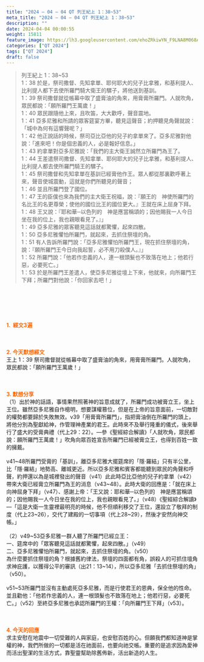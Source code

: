 ```yaml
---
title: "2024 – 04 – 04 QT 列王紀上 1：38~53"
meta_title: "2024 – 04 – 04 QT 列王紀上 1：38~53"
description: ""
date: 2024-04-04 00:00:55
weight: 15811
feature_image: https://lh3.googleusercontent.com/ehoZRkiwYN_F9LNA8M068AYxt73EavCZno-PD1cJRuf5BbSkQVUWr3gNEbt5kSs28Pb_Elg17kSrtf9ybWvojWoMV6I4tPM3vGRGDq6GkKkPdL2Gut4QAIw4-uykKUAtNiKgQKntvsU=w800
categories: ["QT 2024"]
tags: ["QT 2024"]
draft: false
---
```


<blockquote>列王紀上 1：38~53<br />
1：38 於是，祭司撒督、先知拿單、耶何耶大的兒子比拿雅，和基利提人、比利提人都下去使所羅門騎大衛王的騾子，將他送到基訓。<br />
1：39 祭司撒督就從帳幕中取了盛膏油的角來，用膏膏所羅門。人就吹角，眾民都說：「願所羅門王萬歲！」<br />
1：40 眾民跟隨他上來，且吹笛，大大歡呼，聲音震地。<br />
1：41 亞多尼雅和所請的眾客筵宴方畢，聽見這聲音；約押聽見角聲就說：「城中為何有這響聲呢？」<br />
1：42 他正說話的時候，祭司亞比亞他的兒子約拿單來了。亞多尼雅對他說：「進來吧！你是個忠義的人，必是報好信息。」<br />
1：43 約拿單對亞多尼雅說：「我們的主大衛王誠然立所羅門為王了。<br />
1：44 王差遣祭司撒督、先知拿單、耶何耶大的兒子比拿雅，和基利提人、比利提人都去使所羅門騎王的騾子。<br />
1：45 祭司撒督和先知拿單在基訓已經膏他作王。眾人都從那裏歡呼著上來，聲音使城震動，這就是你們所聽見的聲音；<br />
1：46 並且所羅門登了國位。<br />
1：47 王的臣僕也來為我們的主大衛王祝福，說：『願王的　神使所羅門的名比王的名更尊榮；使他的國位比王的國位更大。』王就在床上屈身下拜。<br />
1：48 王又說：『耶和華─以色列的　神是應當稱頌的；因他賜我一人今日坐在我的位上，我也親眼看見了。』」<br />
1：49 亞多尼雅的眾客聽見這話就都驚懼，起來四散。<br />
1：50 亞多尼雅懼怕所羅門，就起來，去抓住祭壇的角。<br />
1：51 有人告訴所羅門說：「亞多尼雅懼怕所羅門王，現在抓住祭壇的角，說：『願所羅門王今日向我起誓，必不用刀殺僕人。』」<br />
1：52 所羅門說：「他若作忠義的人，連一根頭髮也不致落在地上；他若行惡，必要死亡。」<br />
1：53 於是所羅門王差遣人，使亞多尼雅從壇上下來，他就來，向所羅門王下拜；所羅門對他說：「你回家去吧！」</blockquote><br />
&nbsp;<br />
<br />
&nbsp;<br />
<br />
<span style="color: #ff6600;"><strong>1.  經文3遍</strong></span><br />
<br />
&nbsp;<br />
<br />
<span style="color: #ff6600;"><strong>2. 今天默想經文<br />
</strong></span>王上 1：39 祭司撒督就從帳幕中取了盛膏油的角來，用膏膏所羅門。人就吹角，眾民都說：「願所羅門王萬歲！」<br />
<br />
&nbsp;<br />
<br />
<strong><span style="color: #ff6600;">3. 默想分享<br />
</span></strong>（1）出於神的話語，事情果然照著神的旨意成就了，所羅門成功被膏立王，坐上王位。雖然亞多尼雅自作樬明，想要謀權篡位，但是在上帝的旨意面前，一切敵對的權勢都要歸於失敗無效。v39「用膏膏所羅門」，指把膏油倒在所羅門的頭上，將他分別為聖獻給神，作管理神產業的君王。此時來不及舉行隆重的儀式，後來舉行了盛大的受膏典禮（代上29：22）。—參《聖經綜合解讀》「人就吹角，眾民都說：願所羅門王萬歲！」吹角向眾百姓宣告所羅門已經被膏立王，也得到百姓一致的擁戴。<br />
<br />
v41~48所羅門受膏的「基訓」，離亞多尼雅大擺筵席的「隱·羅結」只有半公里，比「隱·羅結」地勢高、離城更近。所以亞多尼雅和賓客都能聽到眾民的角聲和呼聲，約押還以為是城裡發出的聲音（v41）此此時亞比亞他的兒子約拿單（v42）帶來大衛已經膏立所羅門為王的消息（v43~48）。此時大衛的回應是：「就在床上向神屈身下拜」（v47）、感謝上帝：「王又說：耶和華─以色列的　神是應當稱頌的；因他賜我一人今日坐在我的位上，我也親眼看見了。」（v48）《聖經綜合解讀》—「這是大衛一生靈裡最明亮的時候，他不但順利移交了王位，還設立了敬拜的制度（代上23~26），交代了建殿的一切事項（代上28~29），然後才安然向神交帳。」<br />
<br />
（2）v49~53亞多尼雅一群人聽了所羅門已經立王：<br />
一、筵席中的「眾客聽見這話就都驚懼，起來四散。」（v49）<br />
二、亞多尼雅懼怕所羅門，就起來，去抓住祭壇的角。（v50）<br />
為什麼要抓住祭壇的角？根據舊約律法，祭壇的四面都有角，誤殺人的可抓住壇角求神庇護，以獲得公平的審訊（出21：13~14），所以亞多尼雅「去抓住祭壇的角」（v50）。<br />
<br />
v51~53所羅門並沒有主動處死亞多尼雅，而是行使君王的恩典，保全他的性命。並且勸他：「他若作忠義的人，連一根頭髮也不致落在地上；他若行惡，必要死亡。」（v52）至終亞多尼雅也承認所羅門的王權：「向所羅門王下拜」（v53）。<br />
<br />
&nbsp;<br />
<br />
<strong style="font-size: inherit;"><span style="color: #ff6600;">4. 今天的回應<br />
</span></strong>求主安慰在地震中一切受難的人與家庭，也安慰百姓的心。但願我們都知道神是掌權的神，我們所做的一切都是活在祂面前，也要向祂交帳。重要的是追求因為愛神而活出聖潔的生活方式，靠聖靈幫助除舊佈新，活出新造的人生。<br />
<br />
<audio style="display: none;" controls="controls"></audio><br />
<br />
<audio style="display: none;" controls="controls"></audio><br />
<br />
<audio style="display: none;" controls="controls"></audio><br />
<br />
<audio style="display: none;" controls="controls"></audio><br />
<br />
<audio style="display: none;" controls="controls"></audio>
        